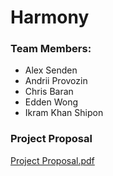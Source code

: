 # Harmony

### Team Members:

- Alex Senden
- Andrii Provozin
- Chris Baran
- Edden Wong
- Ikram Khan Shipon

### Project Proposal

[Project Proposal.pdf](documentation/Project%20Proposal.pdf)
